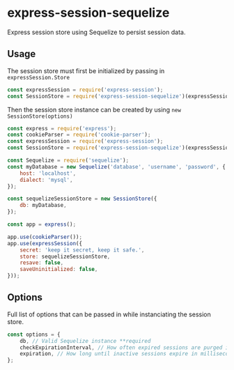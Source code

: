 # express-session-sequelize
Express session store using Sequelize to persist session data.

## Usage
The session store must first be initialized by passing in `expressSession.Store`

```javascript
const expressSession = require('express-session');
const SessionStore = require('express-session-sequelize')(expressSession.Store);
```

Then the session store instance can be created by using `new SessionStore(options)`

```javascript
const express = require('express');
const cookieParser = require('cookie-parser');
const expressSession = require('express-session');
const SessionStore = require('express-session-sequelize')(expressSession.Store);

const Sequelize = require('sequelize');
const myDatabase = new Sequelize('database', 'username', 'password', {
	host: 'localhost',
	dialect: 'mysql',
});

const sequelizeSessionStore = new SessionStore({
	db: myDatabase,
});

const app = express();

app.use(cookieParser());
app.use(expressSession({
	secret: 'keep it secret, keep it safe.',
	store: sequelizeSessionStore,
	resave: false,
	saveUninitialized: false,
}));
```

## Options
Full list of options that can be passed in while instanciating the session store.

```javascript
const options = {
	db, // Valid Sequelize instance **required
	checkExpirationInterval, // How often expired sessions are purged in milliseconds.  (Default: 15 minutes)
	expiration, // How long until inactive sessions expire in milliseconds. (Default: 24 hours)
};
```

